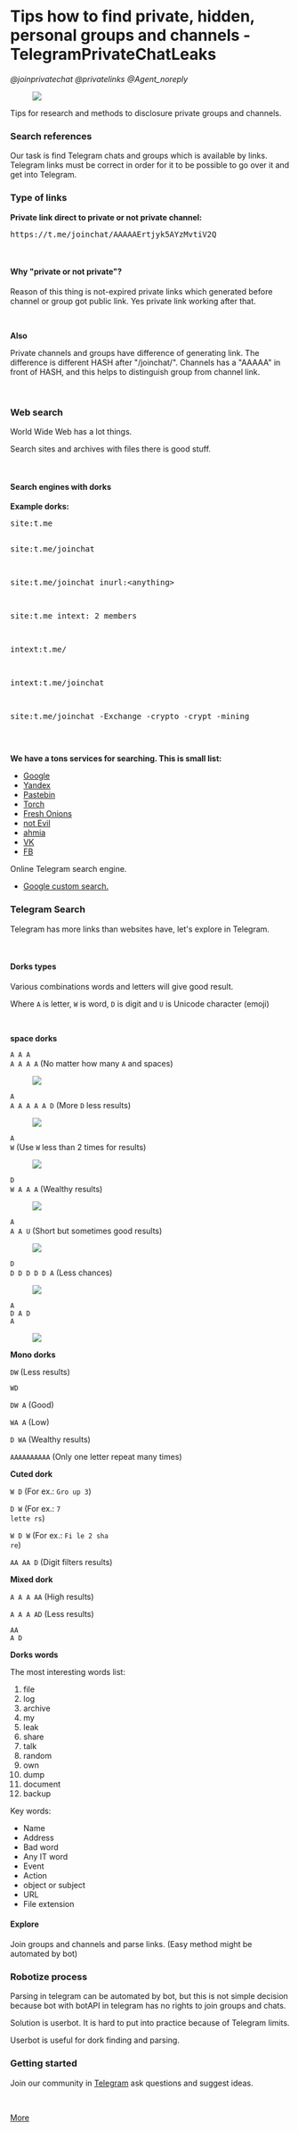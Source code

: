 <div class="ql-editor" dir="auto" contenteditable="false"><h1 data-placeholder="Title" data-label="Title">Tips how to find private, hidden, personal groups and channels - TelegramPrivateChatLeaks</h1><address data-placeholder="Your name" data-label="Author">@joinprivatechat @privatelinks @Agent_noreply</address><figure contenteditable="false"><div class="figure_wrapper"><img src="https://telegra.ph/file/4c6dc0e21e977135a294a.png"></div><span class="cursor_wrapper" contenteditable="true"></span><figcaption class="editable_text" data-placeholder="Caption (optional)"></figcaption></figure><p>Tips for research and methods to disclosure private groups and channels.</p><h3 id="Search-references">Search references</h3><p>Our task is find Telegram chats and groups which is available by links. Telegram links must be correct in order for it to be possible to go over it and get into Telegram.</p><h3 id="Type-of-links">Type of links</h3><p><strong>Private link direct to private or not private channel:</strong></p><pre spellcheck="false">https://t.me/joinchat/AAAAAErtjyk5AYzMvtiV2Q
</pre><p><br></p><h4 id="Why-&quot;private-or-not-private&quot;?">Why "private or not private"?</h4><p>Reason of this thing is not-expired private links which generated before channel or group got public link. Yes private link working after that.</p><p><br></p><p><strong>Also</strong></p><p>Private channels and groups have difference of generating link. The difference is different HASH after "/joinchat/". Channels has a "AAAAA" in front of HASH, and this helps to distinguish group from channel link.</p><p><br></p><h3 id="Web-search">Web search</h3><p>World Wide Web has a lot things.</p><p>Search sites and archives with files there is good stuff.</p><p><br></p><h4 id="Search-engines-with-dorks">Search engines with dorks</h4><p><strong>Example dorks:</strong></p><pre spellcheck="false">site:t.me

site:t.me/joinchat

site:t.me/joinchat inurl:&lt;anything&gt;

site:t.me intext: 2 members

intext:t.me/

intext:t.me/joinchat

site:t.me/joinchat -Exchange -crypto -crypt -mining
</pre><p><br></p><p><strong>We have a tons services for searching. This is small list:</strong><br class="inline"></p><ul><li><a href="https://www.google.com/" target="_blank">Google</a></li><li><a href="https://ya.ru/" target="_blank">Yandex</a></li><li><a href="https://www.pastebin.com/" target="_blank">Pastebin</a></li><li><a href="http://xmh57jrzrnw6insl.onion/" target="_blank">Torch</a></li><li><a href="http://zlal32teyptf4tvi.onion/" target="_blank">Fresh Onions</a></li><li><a href="http://hss3b72fnzguoiwm.onion/" target="_blank">not Evil</a></li><li><a href="https://ahmia.fi/" target="_blank">ahmia</a></li><li><a href="https://vk.com/" target="_blank">VK</a></li><li><a href="https://facebook.com/" target="_blank">FB</a></li></ul><p>Online Telegram search engine.</p><ul><li><a href="https://cse.google.com/cse/publicurl?cx=006368593537057042503:efxu7xprihg" target="_blank">Google custom search.</a></li></ul><h3 id="Telegram-Search">Telegram Search</h3><p>Telegram has more links than websites have, let's explore in Telegram.</p><p><br></p><h4 id="Dorks-types">Dorks types</h4><p>Various combinations words and letters will give good result.</p><p>Where <code>A</code> is letter, <code>W</code> is word, <code>D</code> is digit and <code>U</code> is Unicode character (emoji)</p><p><br></p><p><strong>space dorks</strong></p><p><code>A A A A A A A</code> (No matter how many <code>A</code> and spaces)</p><figure contenteditable="false"><div class="figure_wrapper"><img src="https://camo.githubusercontent.com/8cc5c6206c34aee37cff099f3b48d558418332f9/68747470733a2f2f692e696d6775722e636f6d2f685a4e476177702e676966"></div><span class="cursor_wrapper" contenteditable="true"></span><figcaption class="editable_text" data-placeholder="Caption (optional)"></figcaption></figure><p><code>A A A A A A D</code> (More <code>D</code> less results)</p><figure contenteditable="false"><div class="figure_wrapper"><img src="https://camo.githubusercontent.com/82e174148eb7817eecad7dada50c25fd73c8487a/68747470733a2f2f692e696d6775722e636f6d2f4f4852344348642e676966"></div><span class="cursor_wrapper" contenteditable="true"></span><figcaption class="editable_text" data-placeholder="Caption (optional)"></figcaption></figure><p><code>A W</code> (Use <code>W</code> less than 2 times for results)</p><figure contenteditable="false"><div class="figure_wrapper"><img src="https://camo.githubusercontent.com/2fce4aa8b4e04cfcb07dbc1bc50e358e82622330/68747470733a2f2f692e696d6775722e636f6d2f4c69776e7372782e676966"></div><span class="cursor_wrapper" contenteditable="true"></span><figcaption class="editable_text" data-placeholder="Caption (optional)"></figcaption></figure><p><code>D W A A A</code> (Wealthy results)</p><figure contenteditable="false"><div class="figure_wrapper"><img src="https://camo.githubusercontent.com/a3e5bbe2c8a76c1a01b054d4f5d41cc40d53834f/68747470733a2f2f692e696d6775722e636f6d2f744d4f73314d352e676966"></div><span class="cursor_wrapper" contenteditable="true"></span><figcaption class="editable_text" data-placeholder="Caption (optional)"></figcaption></figure><p><code>A A A U</code> (Short but sometimes good results)</p><figure contenteditable="false"><div class="figure_wrapper"><img src="https://camo.githubusercontent.com/c5c75912a4d3a590a4b7b97b66dda4d3de5e1dab/68747470733a2f2f692e696d6775722e636f6d2f3345584d7a50652e676966"></div><span class="cursor_wrapper" contenteditable="true"></span><figcaption class="editable_text" data-placeholder="Caption (optional)"></figcaption></figure><p><code>D D D D D D A</code> (Less chances)</p><figure contenteditable="false"><div class="figure_wrapper"><img src="https://camo.githubusercontent.com/adc5de7637a7e804b93ee60dba10987fc5745095/68747470733a2f2f692e696d6775722e636f6d2f766164686c74442e676966"></div><span class="cursor_wrapper" contenteditable="true"></span><figcaption class="editable_text" data-placeholder="Caption (optional)"></figcaption></figure><p><code>A D A D A</code></p><figure contenteditable="false"><div class="figure_wrapper"><img src="https://camo.githubusercontent.com/3224e23cfab83353c5e6bfe0e5e923eebed2960c/68747470733a2f2f692e696d6775722e636f6d2f4b6b7a734c42782e676966"></div><span class="cursor_wrapper" contenteditable="true"></span><figcaption class="editable_text" data-placeholder="Caption (optional)"></figcaption></figure><p><strong>Mono dorks</strong></p><p><code>DW</code> (Less results)</p><p><code>WD</code></p><p><code>DW A</code> (Good)</p><p><code>WA A</code> (Low)</p><p><code>D WA</code> (Wealthy results)</p><p><code>AAAAAAAAAA</code> (Only one letter repeat many times)</p><p><strong>Cuted dork</strong></p><p><code>W D</code> (For ex.: <code>Gro up 3</code>)</p><p><code>D W</code> (For ex.: <code>7 lette rs</code>)</p><p><code>W D W</code> (For ex.: <code>Fi le 2 sha re</code>)</p><p><code>AA AA D</code> (Digit filters results)</p><p><strong>Mixed dork</strong></p><p><code>A A A AA</code> (High results)</p><p><code>A A A AD</code> (Less results)</p><p><code>AA A D</code></p><p><strong>Dorks words</strong></p><p>The most interesting words list:</p><ol><li>file</li><li>log</li><li>archive</li><li>my</li><li>leak</li><li>share</li><li>talk</li><li>random</li><li>own</li><li>dump</li><li>document</li><li>backup</li></ol><p>Key words:</p><ul><li>Name</li><li>Address</li><li>Bad word</li><li>Any IT word</li><li>Event</li><li>Action</li><li>object or subject</li><li>URL</li><li>File extension</li></ul><h4 id="Explore">Explore</h4><p>Join groups and channels and parse links. (Easy method might be automated by bot)</p><h3 id="Robotize-process">Robotize process</h3><p>Parsing in telegram can be automated by bot, but this is not simple decision because bot with botAPI in telegram has no rights to join groups and chats.</p><p>Solution is userbot. It is hard to put into practice because of Telegram limits.</p><p>Userbot is useful for dork finding and parsing.</p><h3 id="Getting-started">Getting started</h3><p>Join our community in <a href="https://t.me/invalidChat" target="_blank">Telegram</a> ask questions and suggest ideas.</p><p><br class="inline"></p><aside><a href="https://github.com/TelegramPCL/TelegramPrivateChatLeaks/" target="_blank">More</a></aside></div>
